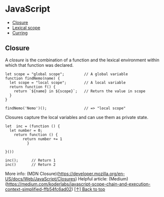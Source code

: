 # JavaScript

* [Closure](#closure)
* [Lexical scope](#lexical-scope)
* [Curring](#curring)

## Closure 
  A *closure* is the combination of a function and the lexical environment within which that function was
  declared. 

  ```
  let scope = "global scope";         // A global variable
  function findNemo(name) {
    let scope = "local scope";        // A local variable
    return function f() { 
      return `${name} in ${scope}`;   // Return the value in scope 
    }   
  } 
  
  findNemo('Nemo')();                 // => "local scope"
  ```
  
  Closures capture the local variables and can use them as private state. 
  ```
  let  inc = (function () {
    let number = 0;
      return function () { 
          return number += 1
            }

  }())

  inc();      // Return 1
  inc()       // Return 2
  ```
More info: (MDN Closure)(https://developer.mozilla.org/en-US/docs/Web/JavaScript/Closures)
Helpful article: (Medium)(https://medium.com/koderlabs/javascript-scope-chain-and-execution-context-simplified-ffb54fc6ad02)
[[↑] Back to top](#JavaScript)

